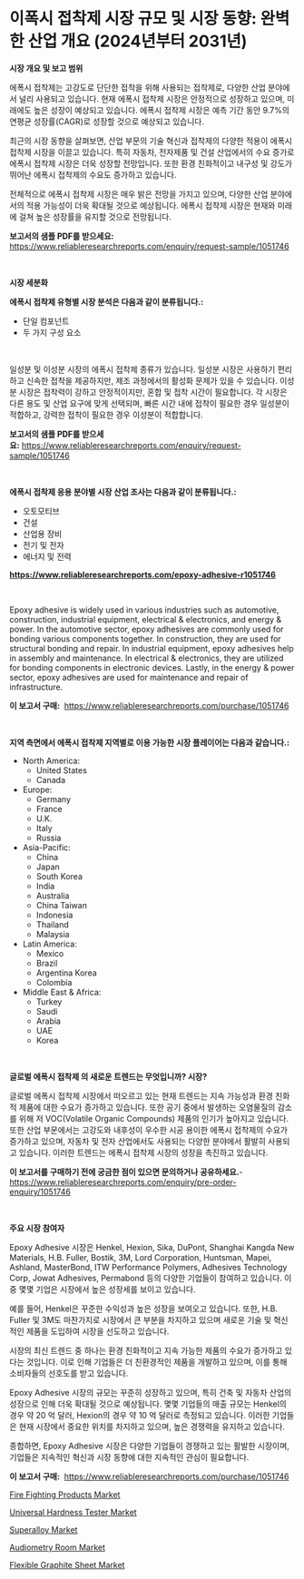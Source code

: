 <p><h1>이폭시 접착제 시장 규모 및 시장 동향: 완벽한 산업 개요 (2024년부터 2031년)</h1></p><p><strong>시장 개요 및 보고 범위</strong></p>
<p><p>에폭시 접착제는 고강도로 단단한 접착을 위해 사용되는 접착제로, 다양한 산업 분야에서 널리 사용되고 있습니다. 현재 에폭시 접착제 시장은 안정적으로 성장하고 있으며, 미래에도 높은 성장이 예상되고 있습니다. 에폭시 접착제 시장은 예측 기간 동안 9.7%의 연평균 성장률(CAGR)로 성장할 것으로 예상되고 있습니다.</p><p>최근의 시장 동향을 살펴보면, 산업 부문의 기술 혁신과 접착제의 다양한 적용이 에폭시 접착제 시장을 이끌고 있습니다. 특히 자동차, 전자제품 및 건설 산업에서의 수요 증가로 에폭시 접착제 시장은 더욱 성장할 전망입니다. 또한 환경 친화적이고 내구성 및 강도가 뛰어난 에폭시 접착제의 수요도 증가하고 있습니다.</p><p>전체적으로 에폭시 접착제 시장은 매우 밝은 전망을 가지고 있으며, 다양한 산업 분야에서의 적용 가능성이 더욱 확대될 것으로 예상됩니다. 에폭시 접착제 시장은 현재와 미래에 걸쳐 높은 성장률을 유지할 것으로 전망됩니다.</p></p>
<p><strong>보고서의 샘플 PDF를 받으세요:</strong> <a href="https://www.reliableresearchreports.com/enquiry/request-sample/1051746">https://www.reliableresearchreports.com/enquiry/request-sample/1051746</a></p>
<p>&nbsp;</p>
<p><strong>시장 세분화</strong></p>
<p><strong>에폭시 접착제 유형별 시장 분석은 다음과 같이 분류됩니다.:</strong></p>
<p><ul><li>단일 컴포넌트</li><li>두 가지 구성 요소</li></ul></p>
<p>&nbsp;</p>
<p><p>일성분 및 이성분 시장의 에폭시 접착제 종류가 있습니다. 일성분 시장은 사용하기 편리하고 신속한 접착을 제공하지만, 제조 과정에서의 활성화 문제가 있을 수 있습니다. 이성분 시장은 접착력이 강하고 안정적이지만, 혼합 및 접착 시간이 필요합니다. 각 시장은 다른 용도 및 산업 요구에 맞게 선택되며, 빠른 시간 내에 접착이 필요한 경우 일성분이 적합하고, 강력한 접착이 필요한 경우 이성분이 적합합니다.</p></p>
<p><strong>보고서의 샘플 PDF를 받으세요:</strong>&nbsp;<a href="https://www.reliableresearchreports.com/enquiry/request-sample/1051746">https://www.reliableresearchreports.com/enquiry/request-sample/1051746</a></p>
<p>&nbsp;</p>
<p><strong> 에폭시 접착제 응용 분야별 시장 산업 조사는 다음과 같이 분류됩니다.:</strong></p>
<p><ul><li>오토모티브</li><li>건설</li><li>산업용 장비</li><li>전기 및 전자</li><li>에너지 및 전력</li></ul></p>
<p><strong><a href="https://www.reliableresearchreports.com/epoxy-adhesive-r1051746">https://www.reliableresearchreports.com/epoxy-adhesive-r1051746</a></strong></p>
<p>&nbsp;</p>
<p><p>Epoxy adhesive is widely used in various industries such as automotive, construction, industrial equipment, electrical & electronics, and energy & power. In the automotive sector, epoxy adhesives are commonly used for bonding various components together. In construction, they are used for structural bonding and repair. In industrial equipment, epoxy adhesives help in assembly and maintenance. In electrical & electronics, they are utilized for bonding components in electronic devices. Lastly, in the energy & power sector, epoxy adhesives are used for maintenance and repair of infrastructure.</p></p>
<p><strong>이 보고서 구매:</strong>&nbsp; <a href="https://www.reliableresearchreports.com/purchase/1051746">https://www.reliableresearchreports.com/purchase/1051746</a></p>
<p>&nbsp;</p>
<p><strong>지역 측면에서 에폭시 접착제 지역별로 이용 가능한 시장 플레이어는 다음과 같습니다.:</strong></p>
<p><ul>
    <li>
        North America:
        <ul>
            <li>United States</li>
            <li>Canada</li>
        </ul>
    </li>
    <li>
        Europe:
        <ul>
            <li>Germany</li>
            <li>France</li>
            <li>U.K.</li>
            <li>Italy</li>
            <li>Russia</li>
        </ul>
    </li>
    <li>
        Asia-Pacific:
        <ul>
            <li>China</li>
            <li>Japan</li>
            <li>South Korea</li>
            <li>India</li>
            <li>Australia</li>
            <li>China Taiwan</li>
            <li>Indonesia</li>
            <li>Thailand</li>
            <li>Malaysia</li>
        </ul>
    </li>
    <li>
        Latin America:
        <ul>
            <li>Mexico</li>
            <li>Brazil</li>
            <li>Argentina Korea</li>
            <li>Colombia</li>
        </ul>
    </li>
    <li>
        Middle East & Africa:
        <ul>
            <li>Turkey</li>
            <li>Saudi</li>
            <li>Arabia</li>
            <li>UAE</li>
            <li>Korea</li>
        </ul>
    </li>
    </ul></p>
<p>&nbsp;</p>
<p><strong>글로벌 에폭시 접착제 의 새로운 트렌드는 무엇입니까? 시장?</strong></p>
<p><p>글로벌 에폭시 접착제 시장에서 떠오르고 있는 현재 트렌드는 지속 가능성과 환경 친화적 제품에 대한 수요가 증가하고 있습니다. 또한 공기 중에서 발생하는 오염물질의 감소를 위해 저 VOC(Volatile Organic Compounds) 제품의 인기가 높아지고 있습니다. 또한 산업 부문에서는 고강도와 내후성이 우수한 시공 용이한 에폭시 접착제의 수요가 증가하고 있으며, 자동차 및 전자 산업에서도 사용되는 다양한 분야에서 활발히 사용되고 있습니다. 이러한 트렌드는 에폭시 접착제 시장의 성장을 촉진하고 있습니다.</p></p>
<p><strong>이 보고서를 구매하기 전에 궁금한 점이 있으면 문의하거나 공유하세요.</strong>- <a href="https://www.reliableresearchreports.com/enquiry/pre-order-enquiry/1051746">https://www.reliableresearchreports.com/enquiry/pre-order-enquiry/1051746</a></p>
<p>&nbsp;</p>
<p><strong>주요 시장 참여자</strong></p>
<p><p>Epoxy Adhesive 시장은 Henkel, Hexion, Sika, DuPont, Shanghai Kangda New Materials, H.B. Fuller, Bostik, 3M, Lord Corporation, Huntsman, Mapei, Ashland, MasterBond, ITW Performance Polymers, Adhesives Technology Corp, Jowat Adhesives, Permabond 등의 다양한 기업들이 참여하고 있습니다. 이 중 몇몇 기업은 시장에서 높은 성장세를 보이고 있습니다.</p><p>예를 들어, Henkel은 꾸준한 수익성과 높은 성장을 보여오고 있습니다. 또한, H.B. Fuller 및 3M도 마찬가지로 시장에서 큰 부분을 차지하고 있으며 새로운 기술 및 혁신적인 제품을 도입하여 시장을 선도하고 있습니다.</p><p>시장의 최신 트렌드 중 하나는 환경 친화적이고 지속 가능한 제품의 수요가 증가하고 있다는 것입니다. 이로 인해 기업들은 더 친환경적인 제품을 개발하고 있으며, 이를 통해 소비자들의 선호도를 받고 있습니다.</p><p>Epoxy Adhesive 시장의 규모는 꾸준히 성장하고 있으며, 특히 건축 및 자동차 산업의 성장으로 인해 더욱 확대될 것으로 예상됩니다. 몇몇 기업들의 매출 규모는 Henkel의 경우 약 20 억 달러, Hexion의 경우 약 10 억 달러로 측정되고 있습니다. 이러한 기업들은 현재 시장에서 중요한 위치를 차지하고 있으며, 높은 경쟁력을 유지하고 있습니다.</p><p>종합하면, Epoxy Adhesive 시장은 다양한 기업들이 경쟁하고 있는 활발한 시장이며, 기업들은 지속적인 혁신과 시장 동향에 대한 지속적인 관심이 필요합니다.</p></p>
<p><strong>이 보고서 구매:</strong>&nbsp;&nbsp;<a href="https://www.reliableresearchreports.com/purchase/1051746">https://www.reliableresearchreports.com/purchase/1051746</a></p>
<p><p><a href="https://sulfuric-clavicle-d39.notion.site/Fire-Fighting-Products-Market-Comprehensive-Assessment-by-Type-Application-and-Geography-f3727907e22e499bb9bb3dd5ba8b5168">Fire Fighting Products Market</a></p><p><a href="https://github.com/yoshih12/Market-Research-Report-List-3/blob/main/universal-hardness-tester-market.md">Universal Hardness Tester Market</a></p><p><a href="https://issuu.com/reportprime-2/docs/superalloy-market-size-2030.pptx">Superalloy Market</a></p><p><a href="https://view.publitas.com/reportprime-1/audiometry-room-market-analysis-its-cagr-market-segmentation-and-global-industry-overview/">Audiometry Room Market</a></p><p><a href="https://issuu.com/reportprime-2/docs/flexible-graphite-sheet-market-size-2030.pptx">Flexible Graphite Sheet Market</a></p></p>